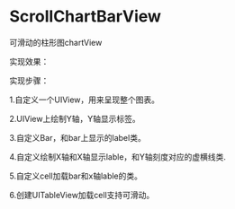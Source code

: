 # ScrollChartBarView
可滑动的柱形图chartView

实现效果：


实现步骤：

1.自定义一个UIView，用来呈现整个图表。

2.UIView上绘制Y轴，Y轴显示标签。

3.自定义Bar，和bar上显示的label类。

4.自定义绘制X轴和X轴显示lable，和Y轴刻度对应的虚横线类.

5.自定义cell加载bar和x轴lable的类。

6.创建UITableView加载cell支持可滑动。

